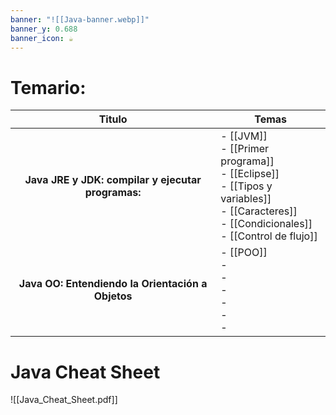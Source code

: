 ```yaml
---
banner: "![[Java-banner.webp]]"
banner_y: 0.688
banner_icon: ☕
---
```


# Temario:

|                       Titulo                       | Temas                                                                                                                                                           |
|:--------------------------------------------------:| --------------------------------------------------------------------------------------------------------------------------------------------------------------- |
| **Java JRE y JDK: compilar y ejecutar programas:** | - [[JVM]] <br> - [[Primer programa]] <br> - [[Eclipse]] <br> - [[Tipos y variables]] <br> - [[Caracteres]] <br> - [[Condicionales]] <br> - [[Control de flujo]] |
| **Java OO: Entendiendo la Orientación a Objetos**  | - [[POO]] <br> - <br> - <br> - <br> - <br> - <br> -  |                                                                                                                                                                |


# Java Cheat Sheet

![[Java_Cheat_Sheet.pdf]]